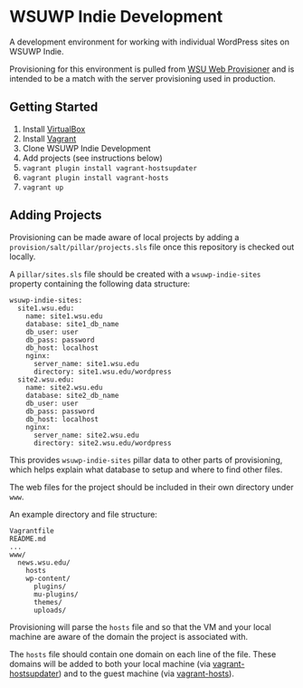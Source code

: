 # WSUWP Indie Development

A development environment for working with individual WordPress sites on WSUWP Indie.

Provisioning for this environment is pulled from [WSU Web Provisioner](https://github.com/washingtonstateuniversity/WSU-Web-Provisioner) and is intended to be a match with the server provisioning used in production.

## Getting Started

1. Install [VirtualBox](http://virtualbox.org)
2. Install [Vagrant](http://vagrantup.com)
3. Clone WSUWP Indie Development
4. Add projects (see instructions below)
5. `vagrant plugin install vagrant-hostsupdater`
6. `vagrant plugin install vagrant-hosts`
6. `vagrant up`

## Adding Projects

Provisioning can be made aware of local projects by adding a `provision/salt/pillar/projects.sls` file once this repository is checked out locally.

A `pillar/sites.sls` file should be created with a `wsuwp-indie-sites` property containing the following data structure:

```
wsuwp-indie-sites:
  site1.wsu.edu:
    name: site1.wsu.edu
    database: site1_db_name
    db_user: user
    db_pass: password
    db_host: localhost
    nginx:
      server_name: site1.wsu.edu
      directory: site1.wsu.edu/wordpress
  site2.wsu.edu:
    name: site2.wsu.edu
    database: site2_db_name
    db_user: user
    db_pass: password
    db_host: localhost
    nginx:
      server_name: site2.wsu.edu
      directory: site2.wsu.edu/wordpress
```

This provides `wsuwp-indie-sites` pillar data to other parts of provisioning, which helps explain what database to setup and where to find other files.

The web files for the project should be included in their own directory under `www`.

An example directory and file structure:

```
Vagrantfile
README.md
...
www/
  news.wsu.edu/
    hosts
    wp-content/
      plugins/
      mu-plugins/
      themes/
      uploads/
```

Provisioning will parse the `hosts` file and so that the VM and your local machine are aware of the domain the project is associated with.

The `hosts` file should contain one domain on each line of the file. These domains will be added to both your local machine (via [vagrant-hostsupdater](https://github.com/cogitatio/vagrant-hostsupdater)) and to the guest machine (via [vagrant-hosts](https://github.com/adrienthebo/vagrant-hosts/)).

